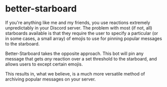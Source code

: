 # better-starboard

If you're anything like me and my friends, you use reactions extremely unpredictably in your Discord server.  The problem with most (if not, all) starboards available is that they require the user to specify a particular (or in some cases, a small array) of emojis to use for pinning popular messages to the starboard.  

Better-Starboard takes the opposite approach. This bot will pin any message that gets *any* reaction over a set threshold to the starboard, and allows users to except certain emojis.

This results in, what we believe, is a much more versatile method of archiving popular messages on your server.